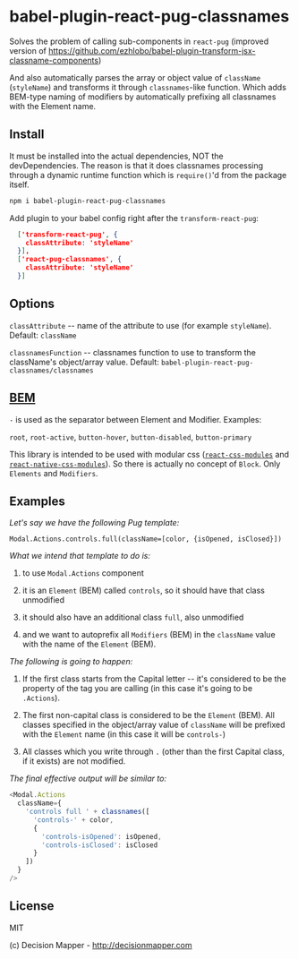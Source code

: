 # babel-plugin-react-pug-classnames

Solves the problem of calling sub-components in `react-pug`
(improved version of https://github.com/ezhlobo/babel-plugin-transform-jsx-classname-components)

And also automatically parses the array or object value of `className` (`styleName`)
and transforms it through `classnames`-like function. Which adds BEM-type naming of modifiers by automatically prefixing all classnames with the Element name.

## Install

It must be installed into the actual dependencies, NOT the devDependencies.
The reason is that it does classnames processing through a dynamic runtime function which is `require()`'d from the package itself.

```bash
npm i babel-plugin-react-pug-classnames
```

Add plugin to your babel config right after the `transform-react-pug`:

```json
  ['transform-react-pug', {
    classAttribute: 'styleName'
  }],
  ['react-pug-classnames', {
    classAttribute: 'styleName'
  }]
```

## Options

`classAttribute` -- name of the attribute to use (for example `styleName`). Default: `className`

`classnamesFunction` -- classnames function to use to transform the className's object/array value. Default: `babel-plugin-react-pug-classnames/classnames`

## [BEM](http://getbem.com/naming/)

`-` is used as the separator between Element and Modifier. Examples:

`root`, `root-active`, `button-hover`, `button-disabled`, `button-primary`

This library is intended to be used with modular css ([`react-css-modules`](https://github.com/gajus/babel-plugin-react-css-modules) and [`react-native-css-modules`](https://github.com/kristerkari/react-native-css-modules)). So there is actually no concept of `Block`. Only `Elements` and `Modifiers`.

## Examples

*Let's say we have the following Pug template:*

```pug
Modal.Actions.controls.full(className=[color, {isOpened, isClosed}])
```

*What we intend that template to do is:*

1. to use `Modal.Actions` component

2. it is an `Element` (BEM) called `controls`, so it should have that class unmodified

3. it should also have an additional class `full`, also unmodified

4. and we want to autoprefix all `Modifiers` (BEM) in the `className` value with the name of the `Element` (BEM).

*The following is going to happen:*

1. If the first class starts from the Capital letter -- it's considered to be the property of the tag you are calling (in this case it's going to be `.Actions`).

2. The first non-capital class is considered to be the `Element` (BEM). All classes specified in the object/array value of `className` will be prefixed with the `Element` name (in this case it will be `controls-`)

3. All classes which you write through `.` (other than the first Capital class, if it exists) are not modified.

*The final effective output will be similar to:*

```js
<Modal.Actions
  className={
    'controls full ' + classnames([
      'controls-' + color,
      {
        'controls-isOpened': isOpened,
        'controls-isClosed': isClosed
      }
    ])
  }
/>
```

## License

MIT

(c) Decision Mapper - http://decisionmapper.com
